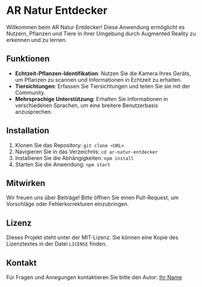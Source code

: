 # AR Natur Entdecker

Willkommen beim AR Natur Entdecker! Diese Anwendung ermöglicht es Nutzern, Pflanzen und Tiere in ihrer Umgebung durch Augmented Reality zu erkennen und zu lernen.

## Funktionen
- **Echtzeit-Pflanzen-Identifikation**: Nutzen Sie die Kamera Ihres Geräts, um Pflanzen zu scannen und Informationen in Echtzeit zu erhalten.
- **Tiersichtungen**: Erfassen Sie Tiersichtungen und teilen Sie sie mit der Community.
- **Mehrsprachige Unterstützung**: Erhalten Sie Informationen in verschiedenen Sprachen, um eine breitere Benutzerbasis anzusprechen.

## Installation
1. Klonen Sie das Repository: `git clone <URL>`
2. Navigieren Sie in das Verzeichnis: `cd ar-natur-entdecker`
3. Installieren Sie die Abhängigkeiten: `npm install`
4. Starten Sie die Anwendung: `npm start`

## Mitwirken
Wir freuen uns über Beiträge! Bitte öffnen Sie einen Pull-Request, um Vorschläge oder Fehlerkorrekturen einzubringen.

## Lizenz
Dieses Projekt steht unter der MIT-Lizenz. Sie können eine Kopie des Lizenztextes in der Datei `LICENSE` finden.

## Kontakt
Für Fragen und Anregungen kontaktieren Sie bitte den Autor: [Ihr Name](mailto:ihre.email@example.com)